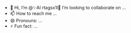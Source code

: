 - 👋 Hi, I’m @✨AI rtagsx1l💞️ I’m looking to collaborate on ...
- 📫 How to reach me ...
- 😄 Pronouns: ...
- ⚡ Fun fact: ...

<!---
✨AI rtagsx1/✨AI rtagsx1 is a ✨ special ✨ repository because its `README.md` (this file) appears on your GitHub profile.
You can click the Preview link to take a look at your changes.
--->
